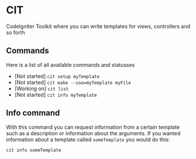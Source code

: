 # CIT
CodeIgniter Toolkit where you can write templates for views, controllers and so forth

## Commands
Here is a list of all available commands and statusses
 - [Not started] `cit setup myTemplate`
 - [Not started] `cit make --use=myTemplate myFile`
 - [Working on] `cit list`
 - [Not started] `cit info myTemplate`

## Info command
With this command you can request information from a certain template such as a description or information about the arguments.
If you wanted information about a template called `someTemplate` you would do this:
```shell
cit info someTemplate
```